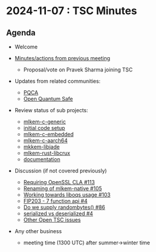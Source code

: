 # 2024-11-07 :  TSC Minutes

## Agenda

* Welcome

* [Minutes/actions from previous meeting](../2024-11-24/minutes.md)
  * Proposal/vote on Pravek Sharma joining TSC

* Updates from related communities:
  * [PQCA](https://github.com/PQCA)
  * [Open Quantum Safe](https://github.com/open-quantum-safe)

* Review status of sub projects:
  * [mlkem-c-generic](https://github.com/pq-code-package/mlkem-c-generic)
  * [initial code setup](https://github.com/pq-code-package/mlkem-c-generic/issues/4)
  * [mlkem-c-embedded](https://github.com/pq-code-package/mlkem-c-embedded)
  * [mlkem-c-aarch64](https://github.com/pq-code-package/mlkem-c-aarch64)
  * [mkkem-libjade](https://github.com/pq-code-package/mlkem-libjade)
  * [mlkem-rust-libcrux](https://github.com/pq-code-package/mlkem-rust-libcrux)
  * [documentation](https://github.com/pq-code-package/documentation)

* Discussion (if not covered previously)
  * [Requiring OpenSSL CLA #113](https://github.com/pq-code-package/tsc/issues/113)
  * [Renaming of mlkem-native #105](https://github.com/pq-code-package/tsc/issues/105)
  * [Working towards liboqs usage #103](https://github.com/pq-code-package/tsc/issues/103)
  * [FIP203 - 7 function api #4](https://github.com/pq-code-package/tsc/issues/4#issuecomment-2456391348)
  * [Do we supply randombytes() #86](https://github.com/pq-code-package/tsc/issues/86)
  * [serialized vs deserialized #4](https://github.com/pq-code-package/tsc/issues/4)
  * [Other Open TSC issues](https://github.com/orgs/pq-code-package/projects/4/views/1)

* Any other business
  * meeting time (1300 UTC) after summer->winter time
